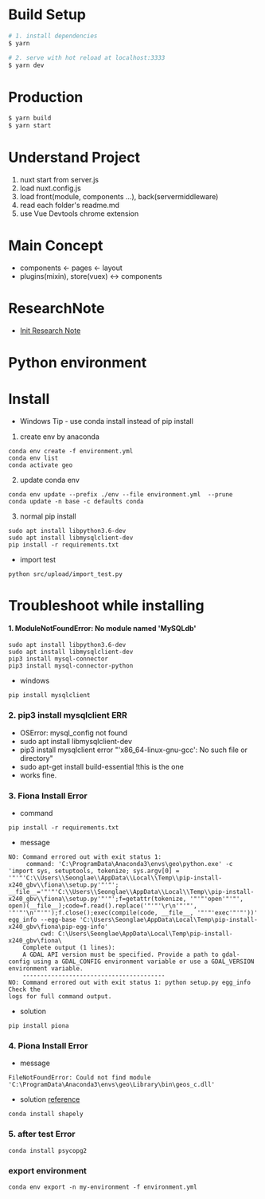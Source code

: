 # Build Setup
``` bash
# 1. install dependencies
$ yarn

# 2. serve with hot reload at localhost:3333
$ yarn dev
```


# Production
``` bash
$ yarn build
$ yarn start
```


# Understand Project
1. nuxt start from server.js
2. load nuxt.config.js
3. load front(module, components ...), back(servermiddleware)
4. read each folder's readme.md
5. use Vue Devtools chrome extension


# Main Concept
- components <- pages <- layout
- plugins(mixin), store(vuex) <-> components


# ResearchNote
- [Init Research Note](https://www.notion.so/seongland/geopano-front-migration-from-stpan-b3aac3a65be94b7eb11dd34e02115735)




# Python environment
# Install
- Windows Tip - use conda install instead of pip install

1. create env by anaconda
```
conda env create -f environment.yml
conda env list
conda activate geo
```


2. update conda env
```
conda env update --prefix ./env --file environment.yml  --prune
conda update -n base -c defaults conda
```

3. normal pip install
```
sudo apt install libpython3.6-dev
sudo apt install libmysqlclient-dev
pip install -r requirements.txt
```

- import test
```
python src/upload/import_test.py
```


# Troubleshoot while installing

#### 1. ModuleNotFoundError: No module named 'MySQLdb'

```
sudo apt install libpython3.6-dev
sudo apt install libmysqlclient-dev
pip3 install mysql-connector
pip3 install mysql-connector-python
```
- windows
```
pip install mysqlclient
```

### 2. pip3 install mysqlclient ERR
- OSError: mysql_config not found
- sudo apt install libmysqlclient-dev
- pip3 install mysqlclient error "'x86_64-linux-gnu-gcc': No such file or directory"
- sudo apt-get install build-essential !this is the one
- works fine.



### 3. Fiona Install Error
- command
```
pip install -r requirements.txt
```

- message
```
NO: Command errored out with exit status 1:
     command: 'C:\ProgramData\Anaconda3\envs\geo\python.exe' -c 'import sys, setuptools, tokenize; sys.argv[0] = '"'"'C:\\Users\\Seonglae\\AppData\\Local\\Temp\\pip-install-x240_gbv\\fiona\\setup.py'"'"'; __file__='"'"'C:\\Users\\Seonglae\\AppData\\Local\\Temp\\pip-install-x240_gbv\\fiona\\setup.py'"'"';f=getattr(tokenize, '"'"'open'"'"', open)(__file__);code=f.read().replace('"'"'\r\n'"'"', '"'"'\n'"'"');f.close();exec(compile(code, __file__, '"'"'exec'"'"'))' egg_info --egg-base 'C:\Users\Seonglae\AppData\Local\Temp\pip-install-x240_gbv\fiona\pip-egg-info'
         cwd: C:\Users\Seonglae\AppData\Local\Temp\pip-install-x240_gbv\fiona\    
    Complete output (1 lines):
    A GDAL API version must be specified. Provide a path to gdal-config using a GDAL_CONFIG environment variable or use a GDAL_VERSION environment variable.        
    ----------------------------------------
NO: Command errored out with exit status 1: python setup.py egg_info Check the 
logs for full command output.
```

- solution
```
pip install piona
```


### 4. Piona Install Error
- message
```
FileNotFoundError: Could not find module 'C:\ProgramData\Anaconda3\envs\geo\Library\bin\geos_c.dll'
```

- solution
[reference](https://stackoverflow.com/questions/13144158/python-geos-and-shapely-on-windows-64)
```
conda install shapely
```


### 5. after test Error
```
conda install psycopg2
```


### export environment
```
conda env export -n my-environment -f environment.yml
```
